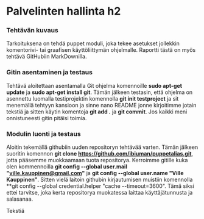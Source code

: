 # Palvelinten hallinta h2 #

### Tehtävän kuvaus ###
Tarkoituksena on tehdä puppet moduli, joka tekee asetukset jollekkin komentorivi- tai graafisen käyttöliittymän ohjelmalle.
Raportti tästä on myös tehtävä GitHubiin MarkDownilla. 

### Gitin asentaminen ja testaus ###
Tehtävä aloitettaan asentamalla Git ohjelma komennoille **sudo apt-get update** ja **sudo apt-get install git**. Tämän jälkeen testasin, että
ohjelma on asennettu luomalla testiprojektin komennolla **git init testproject** ja sit menemällä tehtyyn kansioon ja sinne nano README jonne
kirjoitimme jotain tekstiä ja sitten käytin komentoja **git add .** ja **git commit**. Jos kaikki meni onnistuneesti gitin pitäisi toimia.

### Modulin luonti ja testaus ###
Aloitin tekemällä githubiin uuden repositoryn tehtävää varten. Tämän jälkeen suoritin komennon **git clone https://github.com/ibiuman/puppetalias.git**, jotta
pääsemme muokkaamaan tuota repositorya. Kerroimme gitille kuka olen kommennoilla **git config --global user.mail "ville.kauppinen@gmail.com"** ja **git config --global
user.name "Ville Kauppinen"**. Sitten vielä laitoin githubin kirjautumisen muistiin komennolla **git config --global credential.helper "cache --timeout=3600". Tämä siksi
ettei tarvitse, joka kerta repositorya muokatessa laittaa käyttäjätunnusta ja salasanaa.

Tekstiä
